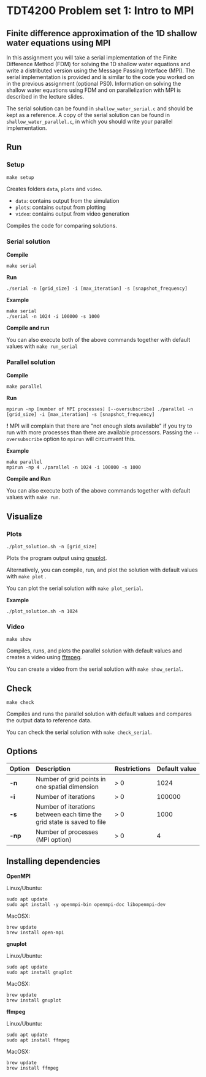 # TDT4200 Problem set 1: Intro to MPI

## Finite difference approximation of the 1D shallow water equations using MPI
In this assignment you will take a serial implementation of the Finite Difference Method (FDM) for solving
the 1D shallow water equations and write a distributed version using the Message Passing Interface (MPI).
The serial implementation is provided and is similar to the code you worked on in the previous assignment (optional PS0).
Information on solving the shallow water equations using FDM and on parallelization with MPI is described in the lecture slides.

The serial solution can be found in `shallow_water_serial.c` and should be kept as a reference. 
A copy of the serial solution can be found in `shallow_water_parallel.c`, in which you should write your parallel implementation.

## Run
### Setup
`make setup`

Creates folders `data`, `plots` and `video`.
- `data`: contains output from the simulation
- `plots`: contains output from plotting
- `video`: contains output from video generation

Compiles the code for comparing solutions.

### Serial solution
**Compile**

`make serial`

**Run**

`./serial -n [grid_size] -i [max_iteration] -s [snapshot_frequency]`

**Example**  

```
make serial
./serial -n 1024 -i 100000 -s 1000
```

**Compile and run**

You can also execute both of the above commands together with default values with `make run_serial`

### Parallel solution
**Compile**

`make parallel`

**Run**

`mpirun -np [number of MPI processes] [--oversubscribe] ./parallel -n [grid_size] -i [max_iteration] -s [snapshot_frequency]`

**!** MPI will complain that there are "not enough slots available" if you try to run with more processes than there are available processors. Passing the `--oversubscribe` option to `mpirun` will circumvent this.

**Example**  

```
make parallel
mpirun -np 4 ./parallel -n 1024 -i 100000 -s 1000
```

**Compile and Run**

You can also execute both of the above commands together with default values with `make run`.

## Visualize
### Plots
`./plot_solution.sh -n [grid_size]`

Plots the program output using [gnuplot](http://gnuplot.sourceforge.net).

Alternatively, you can compile, run, and plot the solution with default values with `make plot` .

You can plot the serial solution with `make plot_serial`.

**Example**

`./plot_solution.sh -n 1024`

### Video
`make show`

Compiles, runs, and plots the parallel solution with default values and creates a video using [ffmpeg](https://ffmpeg.org).

You can create a video from the serial solution with `make show_serial`.

## Check
`make check`

Compiles and runs the parallel solution with default values and compares the output data to reference data.

You can check the serial solution with `make check_serial`.

## Options
Option | Description | Restrictions | Default value
:------------ | :------------ | :------------ | :------------ 
**-n** | Number of grid points in one spatial dimension | > 0 | 1024
**-i** | Number of iterations | > 0 | 100000
**-s** | Number of iterations between each time the grid state is saved to file | > 0 | 1000
**-np**| Number of processes (MPI option) | > 0 | 4

## Installing dependencies
**OpenMPI**

Linux/Ubuntu:

```
sudo apt update
sudo apt install -y openmpi-bin openmpi-doc libopenmpi-dev
```

MacOSX:

```
brew update
brew install open-mpi
```

**gnuplot**

Linux/Ubuntu:

```
sudo apt update
sudo apt install gnuplot
```

MacOSX:

```
brew update
brew install gnuplot
```

**ffmpeg**

Linux/Ubuntu:

```
sudo apt update
sudo apt install ffmpeg
```

MacOSX:

```
brew update
brew install ffmpeg
```
